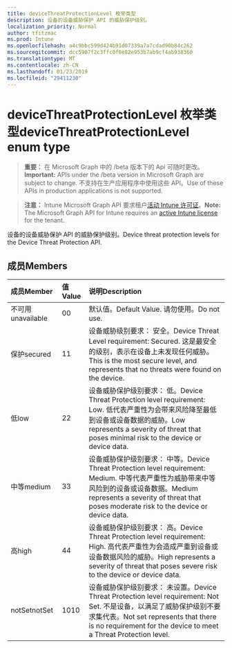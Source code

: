 ```yaml
---
title: deviceThreatProtectionLevel 枚举类型
description: 设备的设备威胁保护 API 的威胁保护级别。
localization_priority: Normal
author: tfitzmac
ms.prod: Intune
ms.openlocfilehash: a4c9bbc599d424b91d07339a7a7cdad90b84c262
ms.sourcegitcommit: dcc5907f2c3ffc0f0e82e953b7ab9cf4ab938360
ms.translationtype: MT
ms.contentlocale: zh-CN
ms.lasthandoff: 01/23/2019
ms.locfileid: "29411230"
---
```

# <a name="devicethreatprotectionlevel-enum-type"></a><span data-ttu-id="ce911-103">deviceThreatProtectionLevel 枚举类型</span><span class="sxs-lookup"><span data-stu-id="ce911-103">deviceThreatProtectionLevel enum type</span></span>

> <span data-ttu-id="ce911-104">**重要：** 在 Microsoft Graph 中的 /beta 版本下的 Api 可随时更改。</span><span class="sxs-lookup"><span data-stu-id="ce911-104">**Important:** APIs under the /beta version in Microsoft Graph are subject to change.</span></span> <span data-ttu-id="ce911-105">不支持在生产应用程序中使用这些 API。</span><span class="sxs-lookup"><span data-stu-id="ce911-105">Use of these APIs in production applications is not supported.</span></span>

> <span data-ttu-id="ce911-106">**注意：** Intune Microsoft Graph API 要求租户[活动 Intune 许可证](https://go.microsoft.com/fwlink/?linkid=839381)。</span><span class="sxs-lookup"><span data-stu-id="ce911-106">**Note:** The Microsoft Graph API for Intune requires an [active Intune license](https://go.microsoft.com/fwlink/?linkid=839381) for the tenant.</span></span>

<span data-ttu-id="ce911-107">设备的设备威胁保护 API 的威胁保护级别。</span><span class="sxs-lookup"><span data-stu-id="ce911-107">Device threat protection levels for the Device Threat Protection API.</span></span>

## <a name="members"></a><span data-ttu-id="ce911-108">成员</span><span class="sxs-lookup"><span data-stu-id="ce911-108">Members</span></span>
|<span data-ttu-id="ce911-109">成员</span><span class="sxs-lookup"><span data-stu-id="ce911-109">Member</span></span>|<span data-ttu-id="ce911-110">值</span><span class="sxs-lookup"><span data-stu-id="ce911-110">Value</span></span>|<span data-ttu-id="ce911-111">说明</span><span class="sxs-lookup"><span data-stu-id="ce911-111">Description</span></span>|
|:---|:---|:---|
|<span data-ttu-id="ce911-112">不可用</span><span class="sxs-lookup"><span data-stu-id="ce911-112">unavailable</span></span>|<span data-ttu-id="ce911-113">0</span><span class="sxs-lookup"><span data-stu-id="ce911-113">0</span></span>|<span data-ttu-id="ce911-114">默认值。</span><span class="sxs-lookup"><span data-stu-id="ce911-114">Default Value.</span></span> <span data-ttu-id="ce911-115">请勿使用。</span><span class="sxs-lookup"><span data-stu-id="ce911-115">Do not use.</span></span>|
|<span data-ttu-id="ce911-116">保护</span><span class="sxs-lookup"><span data-stu-id="ce911-116">secured</span></span>|<span data-ttu-id="ce911-117">1</span><span class="sxs-lookup"><span data-stu-id="ce911-117">1</span></span>|<span data-ttu-id="ce911-118">设备威胁级别要求： 安全。</span><span class="sxs-lookup"><span data-stu-id="ce911-118">Device Threat Level requirement: Secured.</span></span> <span data-ttu-id="ce911-119">这是最安全的级别，表示在设备上未发现任何威胁。</span><span class="sxs-lookup"><span data-stu-id="ce911-119">This is the most secure level, and represents that no threats were found on the device.</span></span>|
|<span data-ttu-id="ce911-120">低</span><span class="sxs-lookup"><span data-stu-id="ce911-120">low</span></span>|<span data-ttu-id="ce911-121">2</span><span class="sxs-lookup"><span data-stu-id="ce911-121">2</span></span>|<span data-ttu-id="ce911-122">设备威胁保护级别要求： 低。</span><span class="sxs-lookup"><span data-stu-id="ce911-122">Device Threat Protection level requirement: Low.</span></span> <span data-ttu-id="ce911-123">低代表严重性为会带来风险降至最低到设备或设备数据的威胁。</span><span class="sxs-lookup"><span data-stu-id="ce911-123">Low represents a severity of threat that poses minimal risk to the device or device data.</span></span>|
|<span data-ttu-id="ce911-124">中等</span><span class="sxs-lookup"><span data-stu-id="ce911-124">medium</span></span>|<span data-ttu-id="ce911-125">3</span><span class="sxs-lookup"><span data-stu-id="ce911-125">3</span></span>|<span data-ttu-id="ce911-126">设备威胁保护级别要求： 中等。</span><span class="sxs-lookup"><span data-stu-id="ce911-126">Device Threat Protection level requirement: Medium.</span></span> <span data-ttu-id="ce911-127">中等代表严重性为威胁带来中等风险到的设备或设备数据。</span><span class="sxs-lookup"><span data-stu-id="ce911-127">Medium represents a severity of threat that poses moderate risk to the device or device data.</span></span>|
|<span data-ttu-id="ce911-128">高</span><span class="sxs-lookup"><span data-stu-id="ce911-128">high</span></span>|<span data-ttu-id="ce911-129">4</span><span class="sxs-lookup"><span data-stu-id="ce911-129">4</span></span>|<span data-ttu-id="ce911-130">设备威胁保护级别要求： 高。</span><span class="sxs-lookup"><span data-stu-id="ce911-130">Device Threat Protection level requirement: High.</span></span> <span data-ttu-id="ce911-131">高代表严重性为会造成严重到设备或设备数据风险的威胁。</span><span class="sxs-lookup"><span data-stu-id="ce911-131">High represents a severity of threat that poses severe risk to the device or device data.</span></span>|
|<span data-ttu-id="ce911-132">notSet</span><span class="sxs-lookup"><span data-stu-id="ce911-132">notSet</span></span>|<span data-ttu-id="ce911-133">10</span><span class="sxs-lookup"><span data-stu-id="ce911-133">10</span></span>|<span data-ttu-id="ce911-134">设备威胁保护级别要求： 未设置。</span><span class="sxs-lookup"><span data-stu-id="ce911-134">Device Threat Protection level requirement: Not Set.</span></span> <span data-ttu-id="ce911-135">不是设备，以满足了威胁保护级别不要求集代表。</span><span class="sxs-lookup"><span data-stu-id="ce911-135">Not set represents that there is no requirement for the device to meet a Threat Protection level.</span></span>|




